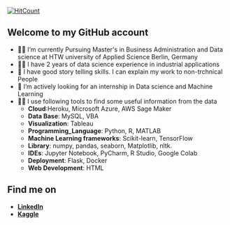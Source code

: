 [![HitCount](http://hits.dwyl.com/Asourabh11/Asourabh11.svg)](http://hits.dwyl.com/Asourabh11/Asourabh11)

## Welcome to my GitHub account


- 👨‍🎓 I’m currently Pursuing Master's in Business Administration and Data science at HTW university of Applied Science Berlin, Germany
- 👷‍♂️ I have 2 years of data science experience in industrial applications
- 📖 I have good story telling skills. I can explain my work to non-trchnical People
- 🧐 I’m actively looking for an internship in Data science and Machine Learning
- 👨‍💻 I use following tools to find some useful information from the data
    - **Cloud**:Heroku, Microsoft Azure, AWS Sage Maker
    - **Data Base**: MySQL, VBA
    - **Visualization**: Tableau
    - **Programming_Language**: Python, R, MATLAB
    - **Machine Learning frameworks**: Scikit-learn, TensorFlow 
    - **Library**: numpy, pandas, seaborn, Matplotlib, nltk.
    - **IDEs**:  Jupyter Notebook, PyCharm, R Studio, Google Colab
    - **Deployment**: Flask, Docker
    - **Web Development**: HTML

## Find me on

- [**LinkedIn**](https://www.linkedin.com/in/sourabh-shrikant-kulkarni-065a52169)
- [**Kaggle**](https://www.kaggle.com/sourabhkulkarni2424)


  
